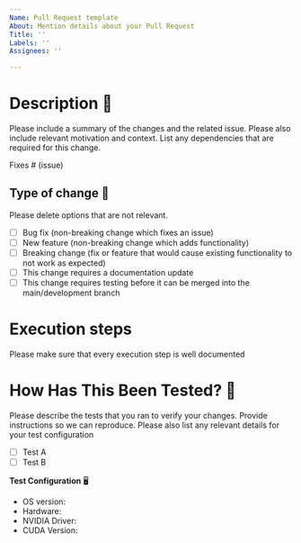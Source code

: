 ```yaml
---
Name: Pull Request template
About: Mention details about your Pull Request
Title: ''
Labels: ''
Assignees: ''

---
```


# Description 📖

Please include a summary of the changes and the related issue. Please also include relevant motivation and context. List any dependencies that are required for this change.

Fixes # (issue)

## Type of change 📜

Please delete options that are not relevant.

- [ ] Bug fix (non-breaking change which fixes an issue)
- [ ] New feature (non-breaking change which adds functionality)
- [ ] Breaking change (fix or feature that would cause existing functionality to not work as expected)
- [ ] This change requires a documentation update
- [ ] This change requires testing before it can be merged into the main/development branch

# Execution steps

Please make sure that every execution step is well documented

# How Has This Been Tested? 👀 

Please describe the tests that you ran to verify your changes. Provide instructions so we can reproduce. Please also list any relevant details for your test configuration

- [ ] Test A
- [ ] Test B

**Test Configuration** 🖥️
* OS version:
* Hardware:
* NVIDIA Driver:
* CUDA Version:
